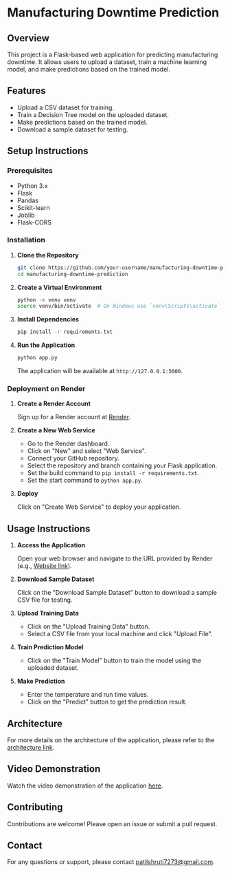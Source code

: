 # Manufacturing Downtime Prediction

## Overview

This project is a Flask-based web application for predicting manufacturing downtime. It allows users to upload a dataset, train a machine learning model, and make predictions based on the trained model.

## Features

- Upload a CSV dataset for training.
- Train a Decision Tree model on the uploaded dataset.
- Make predictions based on the trained model.
- Download a sample dataset for testing.

## Setup Instructions

### Prerequisites

- Python 3.x
- Flask
- Pandas
- Scikit-learn
- Joblib
- Flask-CORS

### Installation

1. **Clone the Repository**

    ```sh
    git clone https://github.com/your-username/manufacturing-downtime-prediction.git
    cd manufacturing-downtime-prediction
    ```

2. **Create a Virtual Environment**

    ```sh
    python -m venv venv
    source venv/bin/activate  # On Windows use `venv\Scripts\activate`
    ```

3. **Install Dependencies**

    ```sh
    pip install -r requirements.txt
    ```

4. **Run the Application**

    ```sh
    python app.py
    ```

    The application will be available at `http://127.0.0.1:5000`.

### Deployment on Render

1. **Create a Render Account**

    Sign up for a Render account at [Render](https://render.com/).

2. **Create a New Web Service**

    - Go to the Render dashboard.
    - Click on "New" and select "Web Service".
    - Connect your GitHub repository.
    - Select the repository and branch containing your Flask application.
    - Set the build command to `pip install -r requirements.txt`.
    - Set the start command to `python app.py`.

3. **Deploy**

    Click on "Create Web Service" to deploy your application.

## Usage Instructions

1. **Access the Application**

    Open your web browser and navigate to the URL provided by Render (e.g., [Website link](https://manufacturing-downtime-prediction.onrender.com)).

2. **Download Sample Dataset**

    Click on the "Download Sample Dataset" button to download a sample CSV file for testing.

3. **Upload Training Data**

    - Click on the "Upload Training Data" button.
    - Select a CSV file from your local machine and click "Upload File".

4. **Train Prediction Model**

    - Click on the "Train Model" button to train the model using the uploaded dataset.

5. **Make Prediction**

    - Enter the temperature and run time values.
    - Click on the "Predict" button to get the prediction result.

## Architecture

For more details on the architecture of the application, please refer to the [architecture link](https://drive.google.com/file/d/1Kb4lxV7lxlFMn81gche2_-SOZTOx6Dvj/view?usp=sharing).

## Video Demonstration

Watch the video demonstration of the application [here](https://drive.google.com/file/d/1lbqWgnYwOw3A4L42knt8aipZsrEPTGXN/view?usp=sharing).

## Contributing

Contributions are welcome! Please open an issue or submit a pull request.

## Contact

For any questions or support, please contact patilshruti7273@gmail.com.
